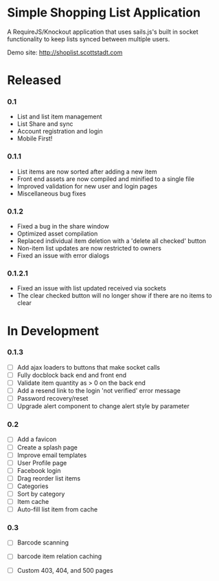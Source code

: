 Simple Shopping List Application
================================

A RequireJS/Knockout application that uses sails.js's built in socket functionality to keep lists synced between multiple users.

Demo site: http://shoplist.scottstadt.com

# Released

### 0.1

 - List and list item management
 - List Share and sync
 - Account registration and login
 - Mobile First!

### 0.1.1

 - List items are now sorted after adding a new item
 - Front end assets are now compiled and minified to a single file
 - Improved validation for new user and login pages
 - Miscellaneous bug fixes

### 0.1.2

 - Fixed a bug in the share window
 - Optimized asset compilation
 - Replaced individual item deletion with a 'delete all checked' button
 - Non-item list updates are now restricted to owners
 - Fixed an issue with error dialogs

### 0.1.2.1

 - Fixed an issue with list updated received via sockets
 - The clear checked button will no longer show if there are no items to clear

# In Development

### 0.1.3

 - [ ] Add ajax loaders to buttons that make socket calls
 - [ ] Fully docblock back end and front end
 - [ ] Validate item quantity as > 0 on the back end
 - [ ] Add a resend link to the login 'not verified' error message
 - [ ] Password recovery/reset
 - [ ] Upgrade alert component to change alert style by parameter

### 0.2

 - [ ] Add a favicon
 - [ ] Create a splash page
 - [ ] Improve email templates
 - [ ] User Profile page
 - [ ] Facebook login
 - [ ] Drag reorder list items
 - [ ] Categories
 - [ ] Sort by category
 - [ ] Item cache
 - [ ] Auto-fill list item from cache

### 0.3

 - [ ] Barcode scanning
 - [ ] barcode item relation caching
 - [ ] Custom 403, 404, and 500 pages


